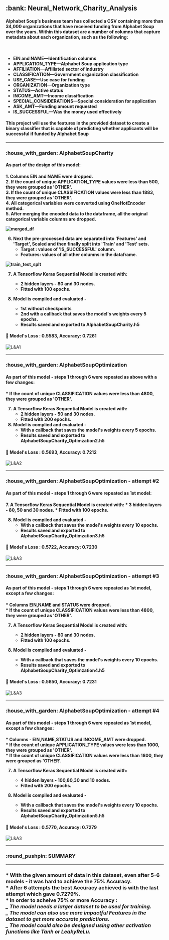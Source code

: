 <h2> :bank: Neural_Network_Charity_Analysis </h2>

#### Alphabet Soup’s business team has collected a CSV containing more than 34,000 organizations that have received funding from Alphabet Soup over the years. Within this dataset  are a number of columns that capture metadata about each organization, such as the following: 
<h4> </br>

* EIN and NAME—Identification columns
* APPLICATION_TYPE—Alphabet Soup application type
* AFFILIATION—Affiliated sector of industry
* CLASSIFICATION—Government organization classification
* USE_CASE—Use case for funding
* ORGANIZATION—Organization type
* STATUS—Active status
* INCOME_AMT—Income classification
* SPECIAL_CONSIDERATIONS—Special consideration for application
* ASK_AMT—Funding amount requested
* IS_SUCCESSFUL—Was the money used effectively </h4>
<h4> This project will use the features in the provided dataset to create a binary classifier that is capable of predicting whether applicants will be successful if funded by Alphabet Soup</h4>

----------------------------------------------------------------------------------------------------------------------------------------
<h3> :house_with_garden: AlphabetSoupCharity </h3>

 #### As part of the design of this model:
 <h4> 1. Columns EIN and NAME were dropped.</br>  
 2. If the count of unique APPLICATION_TYPE values were less than 500, they were grouped as 'OTHER'.</br>
 3. If the count of unique CLASSIFICATION values were less than 1883, they were grouped as 'OTHER'.</br>
 4. All categorical variables were converted using OneHotEncoder method.</br>
 5. After merging the encoded data to the dataframe, all the original categorical variable columns are dropped.</br>

![merged_df]( https://github.com/JoRanjit/Neural_Network_Charity_Analysis/blob/main/Captures/mergedDataframe.PNG)

 6. Next the pre-processed data are separated into 'Features' and 'Target', Scaled and then finally split into 'Train' and 'Test' sets.</br>
    * Target : values of 'IS_SUCCESSFUL' column.
    * Features: values of all other columns in the dataframe.
    
 ![train_test_splt]( https://github.com/JoRanjit/Neural_Network_Charity_Analysis/blob/main/Captures/train_test_split.PNG)
 
 7. A Tensorflow Keras Sequential Model is created with:
      * 2 hidden layers - 80 and 30 nodes.
      * Fitted with 100 epochs.
         
 8. Model is compiled and evaluated -
      * 1st without checkpoints
      * 2nd with a callback that saves the model's weights every 5 epochs.
      * Results saved and exported to AlphabetSoupCharity.h5
 #### :triangular_flag_on_post: Model's Loss : 0.5583, Accuracy: 0.7261
![L&A1]( https://github.com/JoRanjit/Neural_Network_Charity_Analysis/blob/main/Captures/Charity_L%26A.PNG)
 </h4>
 
 ----------------------------------------------------------------------------------------------------------------------------------------
 <h3> :house_with_garden: AlphabetSoupOptimization </h3>
 
 #### As part of this model - steps 1 through 6 were repeated as above with a few changes:
 <h4>
 * If the count of unique CLASSIFICATION values were less than 4800, they were grouped as 'OTHER'.</br>
 
7. A Tensorflow Keras Sequential Model is created with:
      * 2 hidden layers - 50 and 30 nodes.
      * Fitted with 200 epochs.  
8. Model is complied and evaluated -
      * With a callback that saves the model's weights every 5 epochs.
      * Results saved and exported to AlphabetSoupCharity_Optimzation2.h5
 #### :triangular_flag_on_post: Model's Loss : 0.5693, Accuracy: 0.7212
 ![L&A2]( https://github.com/JoRanjit/Neural_Network_Charity_Analysis/blob/main/Captures/optimization_L%26A.PNG)
 </h4>
 
 ----------------------------------------------------------------------------------------------------------------------------------------
 
 <h3> :house_with_garden: AlphabetSoupOptimization - attempt #2 </h3>
 
 #### As part of this model - steps 1 through 6 were repeated as 1st model:
<h4> 
7. A Tensorflow Keras Sequential Model is created with:
      * 3 hidden layers - 80, 50 and 30 nodes.
      * Fitted with 100 epochs.  

 8. Model is compiled and evaluated -
      * With a callback that saves the model's weights every 10 epochs.
      * Results saved and exported to AlphabetSoupCharity_Optimzation3.h5
 #### :triangular_flag_on_post: Model's Loss : 0.5722, Accuracy: 0.7230
![L&A3]( https://github.com/JoRanjit/Neural_Network_Charity_Analysis/blob/main/Captures/optimization3_L%26A.PNG)
 </h4>
  
 ----------------------------------------------------------------------------------------------------------------------------------------
 
 <h3> :house_with_garden: AlphabetSoupOptimization - attempt #3 </h3>

 #### As part of this model - steps 1 through 6 were repeated as 1st model, except a few changes:
<h4> 
  *  Columns EIN,NAME and STATUS were dropped. </br>
  *  If the count of unique CLASSIFICATION values were less than 4800, they were grouped as 'OTHER'.</br>  
  
7. A Tensorflow Keras Sequential Model is created with:
      * 2 hidden layers - 80 and 30 nodes.
      * Fitted with 100 epochs.  

 8. Model is compiled and evaluated -
      * With a callback that saves the model's weights every 10 epochs.
      * Results saved and exported to AlphabetSoupCharity_Optimzation4.h5
 #### :triangular_flag_on_post: Model's Loss : 0.5650, Accuracy: 0.7231
![L&A3]( https://github.com/JoRanjit/Neural_Network_Charity_Analysis/blob/main/Captures/optimization4_L%26A.PNG)
 </h4>
  
 ----------------------------------------------------------------------------------------------------------------------------------------
 
 <h3> :house_with_garden: AlphabetSoupOptimization - attempt #4 </h3>

 #### As part of this model - steps 1 through 6 were repeated as 1st model, except a few changes:
<h4> 
  *  Columns - EIN,NAME,STATUS and INCOME_AMT were dropped. </br>
  *  If the count of unique APPLICATION_TYPE values were less than 1000, they were grouped as 'OTHER'.</br>
  *  If the count of unique CLASSIFICATION values were less than 1800, they were grouped as 'OTHER'.</br>  
  
7. A Tensorflow Keras Sequential Model is created with:
      * 4 hidden layers - 100,80,30 and 10 nodes.
      * Fitted with 200 epochs.  

 8. Model is compiled and evaluated -
      * With a callback that saves the model's weights every 10 epochs.
      * Results saved and exported to AlphabetSoupCharity_Optimzation5.h5
 #### :triangular_flag_on_post: Model's Loss : 0.5770, Accuracy: 0.7279
![L&A3]( https://github.com/JoRanjit/Neural_Network_Charity_Analysis/blob/main/Captures/optimization5_L%26A.PNG)
 </h4>
  
 ----------------------------------------------------------------------------------------------------------------------------------------
 
 <h3> :round_pushpin: SUMMARY </h3>
 
 ----------------------------------------------------------------------------------------------------------------------------------------
 
 <h3>
  * With the given amount of data in this dataset, even after 5-6 models - it was hard to achieve the 75% Accuracy. </br>
  * After 6 attempts the best Accuracy achieved is with the last attempt which gave 0.7279%. </br>
  * In order to acheive 75% or more Accuracy : </br>
       <i> _ The model needs a larger dataset to be used for training.  </br>
        _ The model can also use more impactful Features in the dataset to get more accurate predictions.  </br>
        _ The model could also be designed using other activation functions like Tanh or LeakyReLu.  </br></i>
 </h3>
